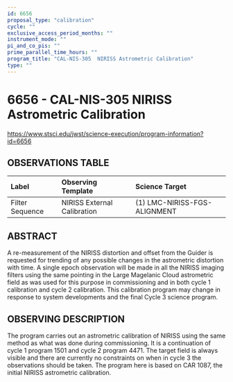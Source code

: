```yaml
---
id: 6656
proposal_type: "calibration"
cycle: ""
exclusive_access_period_months: ""
instrument_mode: ""
pi_and_co_pis: ""
prime_parallel_time_hours: ""
program_title: "CAL-NIS-305  NIRISS Astrometric Calibration"
type: ""
---
```

# 6656 - CAL-NIS-305  NIRISS Astrometric Calibration
https://www.stsci.edu/jwst/science-execution/program-information?id=6656
## OBSERVATIONS TABLE
| Label             | Observing Template          | Science Target                  |
| :---------------- | :-------------------------- | :------------------------------ |
| Filter Sequence   | NIRISS External Calibration | (1) LMC-NIRISS-FGS-ALIGNMENT    |

## ABSTRACT

A re-measurement of the NIRISS distortion and offset from the Guider is requested for trending of any possible changes in the astrometric distortion with time. A single epoch observation will be made in all the NIRISS imaging filters using the same pointing in the Large Magelanic Cloud astrometric field as was used for this purpose in commissioning and in both cycle 1 calibration and cycle 2 calibration.
This calibration program may change in response to system developments and the final Cycle 3 science program.

## OBSERVING DESCRIPTION

The program carries out an astrometric calibration of NIRISS using the same method as what was done during commissioning. It is a continuation of cycle 1 program 1501 and cycle 2 program 4471.
The target field is always visible and there are currently no constraints on when in cycle 3 the observations should be taken.
The program here is based on CAR 1087, the initial NIRISS astrometric calibration.